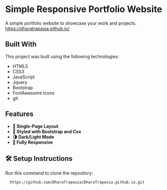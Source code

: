 
# Simple Responsive Portfolio Website

A simple portfolio website to showcase your work and projects. <a href="https://dharatrapasia.github.io/" target="_blank">https://dharatrapasia.github.io/</a>

## **Built With**

This project was built using the following technologies:

- HTML5
- CSS3
- JavaScript
- Jquery
- Bootstrap
- FontAwesome Icons
- git

## **Features**

  - **📖 Single-Page Layout**
  - **🎨 Styled with Bootstrap and Css**
  - **🌗 Dark/Light Mode**
  - **📱 Fully Responsive**

## 🛠 Setup Instructions

Run this command to clone the repository: 

      https://github.com/DharaTrapasia/DharaTrapasia.github.io.git
  
